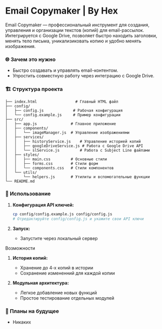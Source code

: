 # Email Copymaker | By Hex

Email Copymaker — профессиональный инструмент для создания, управления и организации текстов (копий) для email-рассылок. Интегрируется с Google Drive, позволяет быстро находить заголовки, менять тело письма, уникализиковать копию и удобно менять изображения.

### 🌐 **Зачем это нужно**

   - Быстро создавать и управлять email-контентом.
   - Упростить совместную работу через интеграцию с Google Drive.

### 🏗️ Структура проекта

```
├── index.html                 # Главный HTML файл
├── config/
│   ├── config.js             # Рабочая конфигурация
│   └── config.example.js     # Пример конфигурации
├── src/
│   ├── app.js               # Главное приложение
│   ├── components/
│   │   └── imageManager.js  # Управление изображениями
│   ├── services/
│   │   ├── historyService.js    # Управление историей копий
│   │   ├── googleDriveService.js # Работа с Google Drive API
│   │   └── slService.js         # Работа с Subject Line файлами
│   ├── styles/
│   │   ├── main.css         # Основные стили
│   │   ├── forms.css        # Стили форм
│   │   └── components.css   # Стили компонентов
│   └── utils/
│       └── helpers.js       # Утилиты и вспомогательные функции
└── README.md
```

### 📝 Использование

1. **Конфигурация API ключей:**
   ```bash
   cp config/config.example.js config/config.js
   # Отредактируйте config/config.js и укажите свои API ключи
   ```

2. **Запуск:**
   
   - Запустите через локальный сервер

Возможности

1. **История копий:**
   - Хранение до 4-х копий в истории
   - Сохранение измененний для каждой копии

2. **Модульная архитектура:**
   - Легкое добавление новых функций
   - Простое тестирование отдельных модулей

### 🔮 Планы на будущее

   - Никаких
